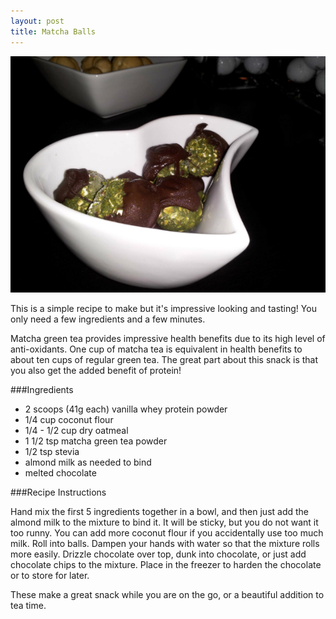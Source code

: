 ```yaml
---
layout: post
title: Matcha Balls 
---
```


![Matcha Balls](/images/matcha_balls.jpg)

This is a simple recipe to make but it's impressive looking and tasting! You only need a few ingredients and a few minutes. 

Matcha green tea provides impressive health benefits due to its high level of anti-oxidants. One cup of matcha tea is equivalent in health benefits to about ten cups of regular green tea. The great part about this snack is that you also get the added benefit of protein! 

###Ingredients

- 2 scoops (41g each) vanilla whey protein powder
- 1/4 cup coconut flour
- 1/4 - 1/2 cup dry oatmeal 
- 1 1/2 tsp matcha green tea powder
- 1/2 tsp stevia 
- almond milk as needed to bind
- melted chocolate 

###Recipe Instructions 

Hand mix the first 5 ingredients together in a bowl, and then just add the almond milk to the mixture to bind it. It will be sticky, but you do not want it too runny. You can add more coconut flour if you accidentally use too much milk. Roll into balls. Dampen your hands with water so that the mixture rolls more easily. Drizzle chocolate over top, dunk into chocolate, or just add chocolate chips to the mixture. Place in the freezer to harden the chocolate or to store for later. 

These make a great snack while you are on the go, or a beautiful addition to tea time. 

  
